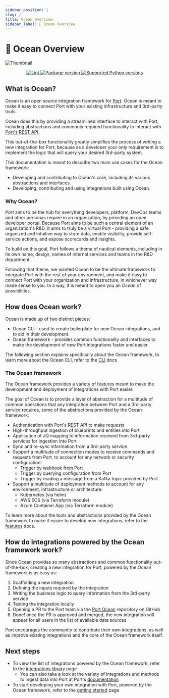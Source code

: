 ```yaml
---
sidebar_position: 1
slug: /
title: Ocean Overview
sidebar_label: 🌊 Ocean Overview
---
```


# 🌊 Ocean Overview

![Thumbnail](https://github.com/port-labs/ocean/blob/f61343caa69d886f8ffe48fe05326f7442bca294/assets/Thumbnail.jpg?raw=true)

<div style={{display:'flex',justifyContent:'center'}}>
<Badges/>
</div>

<p align="center">
<a href="https://github.com/tiangolo/fastapi/actions?query=lint+event:push+branch:main" target="_blank" style={{marginRight: "0.5em"}}>
    <img src="https://github.com/port-labs/Port-Ocean/actions/workflows/lint.yml/badge.svg" alt="Lint" />
</a>
<a href="https://pypi.org/project/port-ocean" target="_blank" style={{marginRight: "0.5em"}}>
    <img src="https://img.shields.io/pypi/v/port-ocean?color=%2334D058&label=pypi%20package" alt="Package version"/>
</a>
<a href="https://pypi.org/project/fastapi" target="_blank">
    <img src="https://img.shields.io/pypi/pyversions/port-ocean.svg?color=%2334D058" alt="Supported Python versions"/>
</a>
</p>

## What is Ocean?

Ocean is an open source integration framework for [Port](https://getport.io). Ocean is meant to make it easy to connect Port with your existing infrastructure and 3rd-party tools.

Ocean does this by providing a streamlined interface to interact with Port, including abstractions and commonly required functionality to interact with [Port's REST API](https://api.getport.io/).

This out-of-the-box functionality greatly simplifies the process of writing a new integration for Port, because as a developer your only requirement is to implement the logic that will query your desired 3rd-party system.

This documentation is meant to describe two main use cases for the Ocean framework:

- Developing and contributing to Ocean's core, including its various abstractions and interfaces.
- Developing, contributing and using integrations built using Ocean.

### Why Ocean?

Port aims to be the hub for everything developers, platform, DevOps teams and other personas require in an organization, by providing an open developer portal. Because Port aims to be such a central element of an organization's R&D, it aims to truly be a virtual Port - providing a safe, organized and intuitive way to store data, enable visibility, provide self-service actions, and expose scorecards and insights.

To build on this goal, Port follows a theme of nautical elements, including in its own name, design, names of internal services and teams in the R&D department.

Following that theme, we wanted Ocean to be the ultimate framework to integrate Port with the rest of your environment, and make it easy to connect Port with your organization and infrastructure, in whichever way made sense to you. In a way, it is meant to open you an _Ocean_ of possibilities.

## How does Ocean work?

Ocean is made up of two distinct pieces:

- Ocean CLI - used to create boilerplate for new Ocean integrations, and to aid in their development.
- Ocean framework - provides common functionality and interfaces to make the development of new Port integrations faster and easier.

The following section explains specifically about the Ocean framework, to learn more about the Ocean CLI, refer to the [CLI](./framework/cli/cli.md) docs

### The Ocean framework

The Ocean framework provides a variety of features meant to make the development and deployment of integrations with Port easier.

The goal of Ocean is to provide a layer of abstraction for a multitude of common operations that any integration between Port and a 3rd-party service requires, some of the abstractions provided by the Ocean framework:

- Authentication with Port's REST API to make requests
- High-throughput ingestion of blueprints and entities into Port
- Application of JQ mapping to information received from 3rd-party services for ingestion into Port
- Sync and re-sync information from a 3rd-party service
- Support a multitude of connection modes to receive commands and requests from Port, to account for any network or security configuration:
  - Trigger by webhook from Port
  - Trigger by querying configuration from Port
  - Trigger by reading a message from a Kafka topic provided by Port
- Support a multitude of deployment methods to account for any environment, infrastructure or architecture:
  - Kubernetes (via helm)
  - AWS ECS (via Terraform module)
  - Azure Container App (via Terraform module)

To learn more about the tools and abstractions provided by the Ocean framework to make it easier to develop new integrations, refer to the [features](./framework/features/features.md) docs.

## How do integrations powered by the Ocean framework work?

Since Ocean provides so many abstractions and common functionality out-of-the-box, creating a new integration for Port, powered by the Ocean framework is as easy as:

1. Scaffolding a new integration
2. Defining the inputs required by the integration
3. Writing the business logic to query information from the 3rd-party service
4. Testing the integration locally
5. Opening a PR to the Port team via the [Port Ocean](https://github.com/port-labs/port-ocean) repository on GitHub
6. Done! once the PR is approved and merged, the new integration will appear for all users in the list of available data sources

Port encourages the community to contribute their own integrations, as well as improve existing integrations and the core of the Ocean framework itself.

## Next steps

- To view the list of integrations powered by the Ocean framework, refer to the [integrations library](./integrations-library/integrations-library.md) page
  - You can also take a look at the variety of integrations and methods to ingest data into Port at Port's [documentation](https://docs.getport.io/build-your-software-catalog/sync-data-to-catalog/)
- To start developing your own integration with Port, powered by the Ocean framework, refer to the [getting started](./getting-started/getting-started.md) page
